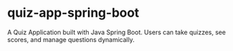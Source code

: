 # quiz-app-spring-boot
A Quiz Application built with Java Spring Boot. Users can take quizzes, see scores, and manage questions dynamically.
